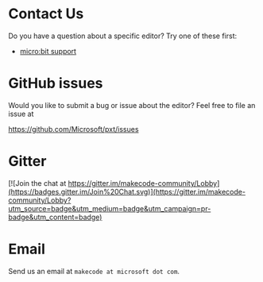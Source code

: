 # Contact Us

Do you have a question about a specific editor? Try one of these first:

* [micro:bit support](https://support.microbit.org)

# GitHub issues

Would you like to submit a bug or issue about the editor? Feel free to file an issue at

https://github.com/Microsoft/pxt/issues

# Gitter

[![Join the chat at https://gitter.im/makecode-community/Lobby](https://badges.gitter.im/Join%20Chat.svg)](https://gitter.im/makecode-community/Lobby?utm_source=badge&utm_medium=badge&utm_campaign=pr-badge&utm_content=badge)

# Email

Send us an email at ``makecode at microsoft dot com``.
